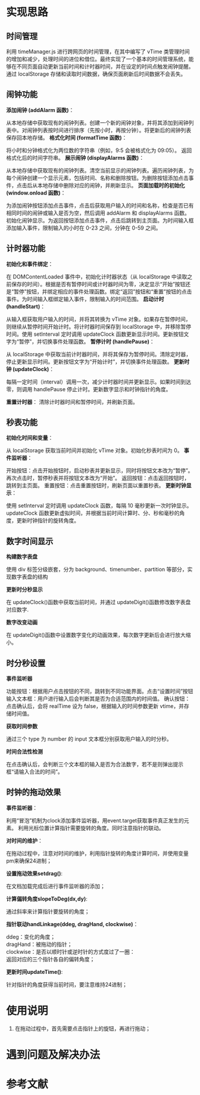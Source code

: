 # 实现思路

## 时间管理

利用 timeManager.js 进行跨网页的时间管理，在其中编写了 vTime 类管理时间的增加和减少，处理时间的进位和借位。最终实现了一个基本的时间管理系统，能够在不同页面自动更新当前时间和计时器时间，并在设定的时间点触发闹钟提醒。通过 localStorage 存储和读取时间数据，确保页面刷新后时间数据不会丢失。

## **闹钟功能**

**添加闹钟 (addAlarm 函数)**：

从本地存储中获取现有的闹钟列表。创建一个新的闹钟对象，并将其添加到闹钟列表中。对闹钟列表按时间进行排序（先按小时，再按分钟）。将更新后的闹钟列表保存回本地存储。
**格式化时间 (formatTime 函数)**：

将小时和分钟格式化为两位数的字符串（例如，9:5 会被格式化为 09:05）。
返回格式化后的时间字符串。
**展示闹钟 (displayAlarms 函数)**：

从本地存储中获取现有的闹钟列表。清空当前显示的闹钟列表。遍历闹钟列表，为每个闹钟创建一个显示元素，包括时间、名称和删除按钮。为删除按钮添加点击事件，点击后从本地存储中删除对应的闹钟，并刷新显示。
**页面加载时的初始化 (window.onload 函数)**：

为添加闹钟按钮添加点击事件，点击后获取用户输入的时间和名称，检查是否已有相同时间的闹钟或输入是否为空，然后调用 addAlarm 和 displayAlarms 函数。初始化闹钟显示。为返回按钮添加点击事件，点击后跳转到主页面。为时间输入框添加输入事件，限制输入的小时在 0-23 之间，分钟在 0-59 之间。

## 计时器功能

**初始化和事件绑定**：

在 DOMContentLoaded 事件中，初始化计时器状态（从 localStorage 中读取之前保存的时间）。根据是否有暂停时间或计时器时间为零，决定显示“开始”按钮还是“暂停”按钮，并绑定相应的事件处理函数。绑定“返回”按钮和“重置”按钮的点击事件。为时间输入框绑定输入事件，限制输入的时间范围。
**启动计时 (handleStart)**：

从输入框获取用户输入的时间，并将其转换为 vTime 对象。如果存在暂停时间，则继续从暂停时间开始计时。将计时器时间保存到 localStorage 中，并移除暂停时间。使用 setInterval 定时调用 updateClock 函数更新显示时间。更新按钮文字为“暂停”，并切换事件处理函数。
**暂停计时 (handlePause)**：

从 localStorage 中获取当前计时器时间，并将其保存为暂停时间。清除定时器，停止更新显示时间。更新按钮文字为“开始计时”，并切换事件处理函数。
**更新时钟 (updateClock)**：

每隔一定时间（interval）调用一次，减少计时器时间并更新显示。如果时间到达零，则调用 handlePause 停止计时。更新数字显示和时钟指针的角度。

**重置计时器**：
清除计时器时间和暂停时间，并刷新页面。

## 秒表功能

**初始化时间和变量**：

从 localStorage 获取当前时间并初始化 vTime 对象。初始化秒表时间为 0。
**事件监听器**：

开始按钮：点击开始按钮时，启动秒表并更新显示，同时将按钮文本改为“暂停”。再次点击时，暂停秒表并将按钮文本改为“开始”。
返回按钮：点击返回按钮时，跳转到主页面。
重置按钮：点击重置按钮时，刷新页面以重置秒表。
**更新时钟显示**：

使用 setInterval 定时调用 updateClock 函数，每隔 10 毫秒更新一次时钟显示。updateClock 函数更新虚拟时间，并根据当前时间计算时、分、秒和毫秒的角度，更新时钟指针的旋转角度。


## 数字时间显示

**构建数字表盘**

使用 div 标签分级嵌套，分为 background、timenumber、partition 等部分，实现数字表盘的结构

**更新时分秒显示**

在 updateClock()函数中获取当前时间，并通过 updateDigit()函数修改数字表盘对应数字.

**数字改变动画**

在 updateDigit()函数中设置数字变化的动画效果，每次数字更新后会进行放大缩小。

## 时分秒设置

**事件监听器**

功能按钮：根据用户点击按钮的不同，跳转到不同功能界面。点击“设置时间”按钮
输入文本框：用户进行输入后会判断其是否为合适范围内的时间值。
确认按钮：点击确认后，会将 realTime 设为 false，根据输入的时间参数更新 vtime，并存储时间值。

**获取时间参数**

通过三个 type 为 number 的 input 文本框分别获取用户输入的时分秒。

**时间合法性检测**

在点击确认后，会判断三个文本框的输入是否为合法数字，若不是则弹出提示框“请输入合法的时间”。

## 时钟的拖动效果
**事件监听器**：

利用“冒泡”机制为clock添加事件监听器，用event.target获取事件真正发生的元素。
利用光标位置计算指针需要旋转的角度。同时注意指针的联动。

**对时间的维护**：

在拖动过程中，注意对时间的维护，利用指针旋转的角度计算时间，并使用变量pm来确保24进制；

**设置拖动效果setdrag()**:

在文档加载完成后进行事件监听器的添加；

**计算偏转角度slopeToDeg(dx,dy)**:

通过斜率来计算指针要旋转的角度；

**指针联动handLinkage(ddeg, dragHand, clockwise)**：

ddeg：变化的角度；<br>
dragHand：被拖动的指针；<br>
clockwise：是否以顺时针或逆时针的方式度过了一圈：<br>
返回对应的三个指针各自的偏转角度；

**更新时间updateTime()**:

针对指针的角度获得当前时间，要注意维持24进制；

# 使用说明
1. 在拖动过程中，首先需要点击指针上的旋钮，再进行拖动；

# 遇到问题及解决办法

# 参考文献
